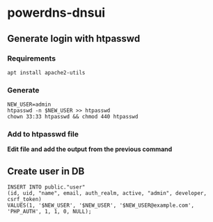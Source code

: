 # powerdns-dnsui


## Generate login with htpasswd

### Requirements

````
apt install apache2-utils
````

### Generate
````
NEW_USER=admin
htpasswd -n $NEW_USER >> htpasswd
chown 33:33 htpasswd && chmod 440 htpasswd
````

### Add to htpasswd file
**Edit file and add the output from the previous command**


## Create user in DB
````
INSERT INTO public."user"
(id, uid, "name", email, auth_realm, active, "admin", developer, csrf_token)
VALUES(1, '$NEW_USER', '$NEW_USER', '$NEW_USER@example.com', 'PHP_AUTH', 1, 1, 0, NULL);
````

